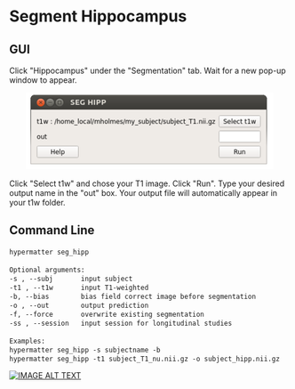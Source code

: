# Segment Hippocampus

## GUI

Click "Hippocampus" under the "Segmentation" tab. Wait for a new pop-up window to appear.

<p align="center">
      <img src="hipp_1.PNG" alt="alt text" width="445" height="138"/>
</p>

Click "Select t1w" and chose your T1 image. Click "Run". Type your desired output name in the "out" box. Your output file will automatically appear in your t1w folder.

## Command Line

    hypermatter seg_hipp
    
    Optional arguments:
    -s , --subj       input subject
    -t1 , --t1w       input T1-weighted
    -b, --bias        bias field correct image before segmentation
    -o , --out        output prediction
    -f, --force       overwrite existing segmentation
    -ss , --session   input session for longitudinal studies
    
    Examples:
    hypermatter seg_hipp -s subjectname -b
    hypermatter seg_hipp -t1 subject_T1_nu.nii.gz -o subject_hipp.nii.gz

[![IMAGE ALT TEXT](https://img.youtube.com/vi/Uqn897ul5jw/0.jpg)](https://www.youtube.com/watch?v=Uqn897ul5jw "Hipp Seg")

